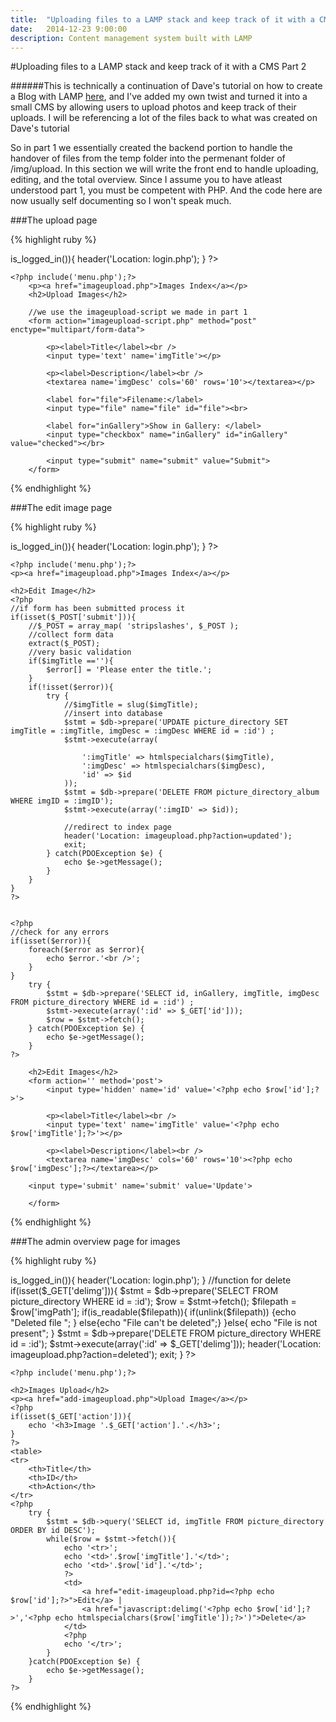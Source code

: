```yaml
---
title:  "Uploading files to a LAMP stack and keep track of it with a CMS Part 2"
date:   2014-12-23 9:00:00
description: Content management system built with LAMP
---
```

#Uploading files to a LAMP stack and keep track of it with a CMS Part 2
>
######This is technically a continuation of Dave's tutorial on how to create a Blog with LAMP [here](https://daveismyname.com/creating-a-blog-from-scratch-with-php-bp#.Va2tvpNViko), and I've added my own twist and turned it into a small CMS by allowing users to upload photos and keep track of their uploads. I will be referencing a lot of the files back to what was created on Dave's tutorial

So in part 1 we essentially created the backend portion to handle the handover of files from the temp folder into the permenant folder of /img/upload. In this section we will write the front end to handle uploading, editing, and the total overview. Since I assume you to have atleast understood part 1, you must be competent with PHP. And the code here are now usually self documenting so I won't speak much.

###The upload page

{% highlight ruby %}
<?php //include config
require_once('../includes/config.php');
//if not logged in redirect to login page
if(!$user->is_logged_in()){ header('Location: login.php'); }
?>
<!doctype html>
<html lang="en">
<head>
  <meta charset="utf-8">
  <title>Admin - Upload Image</title>
  <?php include('imports.php'); ?>
</head>
<body>

<div id="wrapper">

	<?php include('menu.php');?>
		<p><a href="imageupload.php">Images Index</a></p>
		<h2>Upload Images</h2>
		
		//we use the imageupload-script we made in part 1
		<form action="imageupload-script.php" method="post" enctype="multipart/form-data">
			
			<p><label>Title</label><br />
			<input type='text' name='imgTitle'></p>
			
			<p><label>Description</label><br />
			<textarea name='imgDesc' cols='60' rows='10'></textarea></p>
			
			<label for="file">Filename:</label>
			<input type="file" name="file" id="file"><br>
			
			<label for="inGallery">Show in Gallery: </label>
			<input type="checkbox" name="inGallery" id="inGallery" value="checked"></br>

			<input type="submit" name="submit" value="Submit">
		</form>
</div>
</body>
</html>
{% endhighlight %}

###The edit image page

{% highlight ruby %}
<?php //include config
require_once('../includes/config.php');
//if not logged in redirect to login page
if(!$user->is_logged_in()){ header('Location: login.php'); }
?>
<!doctype html>
<html lang="en">
<head>
  <meta charset="utf-8">
  <title>Admin - Edit Image</title>
  <?php include('imports.php'); ?>
</head>
<body>

<div id="wrapper">

	<?php include('menu.php');?>
	<p><a href="imageupload.php">Images Index</a></p>

	<h2>Edit Image</h2>
	<?php
	//if form has been submitted process it
	if(isset($_POST['submit'])){
		//$_POST = array_map( 'stripslashes', $_POST );
		//collect form data
		extract($_POST);
		//very basic validation
		if($imgTitle ==''){
			$error[] = 'Please enter the title.';
		}
		if(!isset($error)){
			try {
				//$imgTitle = slug($imgTitle);
				//insert into database
				$stmt = $db->prepare('UPDATE picture_directory SET imgTitle = :imgTitle, imgDesc = :imgDesc WHERE id = :id') ;
				$stmt->execute(array(
					
					':imgTitle' => htmlspecialchars($imgTitle),
					':imgDesc' => htmlspecialchars($imgDesc),
					'id' => $id
				));
				$stmt = $db->prepare('DELETE FROM picture_directory_album WHERE imgID = :imgID');
				$stmt->execute(array(':imgID' => $id));
				
				//redirect to index page
				header('Location: imageupload.php?action=updated');
				exit;
			} catch(PDOException $e) {
			    echo $e->getMessage();
			}
		}
	}
	?>


	<?php
	//check for any errors
	if(isset($error)){
		foreach($error as $error){
			echo $error.'<br />';
		}
	}
		try {
			$stmt = $db->prepare('SELECT id, inGallery, imgTitle, imgDesc FROM picture_directory WHERE id = :id') ;
			$stmt->execute(array(':id' => $_GET['id']));
			$row = $stmt->fetch(); 
		} catch(PDOException $e) {
		    echo $e->getMessage();
		}
	?>

		<h2>Edit Images</h2>
		<form action='' method='post'>
			<input type='hidden' name='id' value='<?php echo $row['id'];?>'>

			<p><label>Title</label><br />
			<input type='text' name='imgTitle' value='<?php echo $row['imgTitle'];?>'></p>

			<p><label>Description</label><br />
			<textarea name='imgDesc' cols='60' rows='10'><?php echo $row['imgDesc'];?></textarea></p>

		<input type='submit' name='submit' value='Update'>

		</form>

</div>

</body>
</html>	

{% endhighlight %}

###The admin overview page for images

{% highlight ruby %}
<?php //include config
require_once('../includes/config.php');
//if not logged in redirect to login page
if(!$user->is_logged_in()){ header('Location: login.php'); }
//function for delete 	
if(isset($_GET['delimg'])){
	$stmt = $db->prepare('SELECT FROM picture_directory WHERE id = :id');
	$row = $stmt->fetch();
	$filepath = $row['imgPath'];
	if(is_readable($filepath)){
		if(unlink($filepath)) {echo "Deleted file "; }
		else{echo "File can't be deleted";}
	}else{
		echo "File is not present";
	}
	$stmt = $db->prepare('DELETE FROM picture_directory WHERE id = :id');
	$stmt->execute(array(':id' => $_GET['delimg']));
	header('Location: imageupload.php?action=deleted');
	exit;
}
?>
<!doctype html>
<html lang="en">
<head>
  <meta charset="utf-8">
  <title>Admin - Images</title>
  <?php include('imports.php'); ?>
  <script language="JavaScript" type="text/javascript">
  function delimg(id, title)
  {
	  if (confirm("Are you sure you want to delete '" + title + "'"))
	  {
	  	window.location.href = 'imageupload.php?delimg=' + id;
	  }
  }
  </script>
</head>
<body>

<div id="wrapper">

	<?php include('menu.php');?>
	
	<h2>Images Upload</h2>
	<p><a href="add-imageupload.php">Upload Image</a></p>
	<?php
	if(isset($_GET['action'])){ 
		echo '<h3>Image '.$_GET['action'].'.</h3>'; 
	}
	?>
	<table>
	<tr>
		<th>Title</th>
		<th>ID</th>
		<th>Action</th>
	</tr>
	<?php 
		try {
			$stmt = $db->query('SELECT id, imgTitle FROM picture_directory ORDER BY id DESC');
			while($row = $stmt->fetch()){
				echo '<tr>';
				echo '<td>'.$row['imgTitle'].'</td>';
				echo '<td>'.$row['id'].'</td>';
				?>
				<td>
					<a href="edit-imageupload.php?id=<?php echo $row['id'];?>">Edit</a> | 
					<a href="javascript:delimg('<?php echo $row['id'];?>','<?php echo htmlspecialchars($row['imgTitle']);?>')">Delete</a>
				</td>
				<?php
				echo '</tr>';
			}
		}catch(PDOException $e) {
		    echo $e->getMessage();
		}
	?>
</table>
</div>
</body>
</html>
{% endhighlight %}